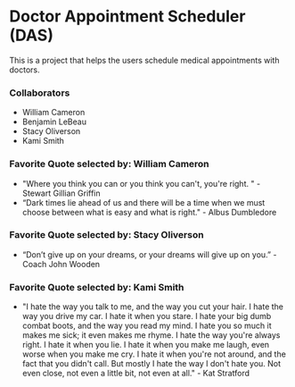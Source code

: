 # Doctor Appointment Scheduler (DAS)

This is a project that helps the users schedule medical appointments with doctors.

### Collaborators

- William Cameron
- Benjamin LeBeau
- Stacy Oliverson
- Kami Smith

### Favorite Quote selected by: William Cameron

- "Where you think you can or you think you can't, you're right. " - Stewart Gillian Griffin
- “Dark times lie ahead of us and there will be a time when we must choose between what is easy and what is right." - Albus Dumbledore

### Favorite Quote selected by: Stacy Oliverson
- “Don’t give up on your dreams, or your dreams will give up on you.” - Coach John Wooden

### Favorite Quote selected by: Kami Smith
- "I hate the way you talk to me, and the way you cut your hair. I hate the way you drive my car. I hate it when you stare. I hate your big dumb combat boots, and the way you read my mind. I hate you so much it makes me sick; it even makes me rhyme. I hate the way you're always right. I hate it when you lie. I hate it when you make me laugh, even worse when you make me cry. I hate it when you're not around, and the fact that you didn't call. But mostly I hate the way I don't hate you. Not even close, not even a little bit, not even at all." - Kat Stratford
